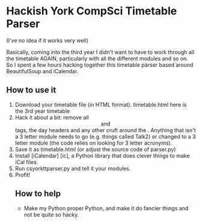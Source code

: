 Hackish York CompSci Timetable Parser
=====================================

(I've no idea if it works very well)

Basically, coming into the third year I didn't want to have to work through all
the timetable AGAIN, particularly with all the different modules and so on. So I
spent a few hours hacking together this timetable parser based around
BeautifulSoup and iCalendar.


How to use it
-------------

1.  Download your timetable file (in HTML format). timetable.html here is
    the 3rd year timetable
2.  Hack it about a bit: remove all <center> and </center> tags, the day headers
    and any other cruft around the <table>. Anything that isn't a 3 letter module
    needs to go (e.g. things called Talk2) or changed to a 3 letter module (the
    code relies on looking for 3 letter acronyms).
3.  Save it as timetable.html (or adjust the source code of parser.py)
4.  Install [iCalendar] [ic], a Python library that does clever things to make
    iCal files.
5.  Run csyorkttparser.py and tell it your modules.
6.  Profit!


How to help
-----------

 - Make my Python proper Python, and make it do fancier things and not be quite
   so hacky.
